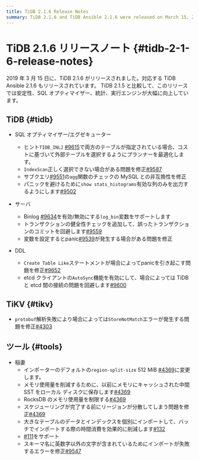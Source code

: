 ```yaml
---
title: TiDB 2.1.6 Release Notes
summary: TiDB 2.1.6 and TiDB Ansible 2.1.6 were released on March 15, 2019. The release includes improvements in stability, SQL optimizer, statistics, and execution engine. Fixes and enhancements were made in SQL optimizer/executor, server, DDL, TiKV, and Tools. Notable changes include support for log_bin variable, sanity check for transactions, and fixing import failure due to non-alphanumeric characters in schema names.
---
```


# TiDB 2.1.6 リリースノート {#tidb-2-1-6-release-notes}

2019 年 3 月 15 日に、TiDB 2.1.6 がリリースされました。対応する TiDB Ansible 2.1.6 もリリースされています。 TiDB 2.1.5 と比較して、このリリースでは安定性、SQL オプティマイザー、統計、実行エンジンが大幅に向上しています。

## TiDB {#tidb}

-   SQL オプティマイザー/エグゼキューター
    -   ヒント`TIDB_INLJ` [#9615](https://github.com/pingcap/tidb/pull/9615)で両方のテーブルが指定されている場合、コストに基づいて外部テーブルを選択するようにプランナーを最適化します。
    -   `IndexScan`正しく選択できない場合がある問題を修正[#9587](https://github.com/pingcap/tidb/pull/9587)
    -   サブクエリ[#9551](https://github.com/pingcap/tidb/pull/9551)の`agg`関数のチェックの MySQL との非互換性を修正
    -   パニックを避けるために`show stats_histograms`有効な列のみを出力するようにします[#9502](https://github.com/pingcap/tidb/pull/9502)

-   サーバ
    -   Binlog [#9634](https://github.com/pingcap/tidb/pull/9634)を有効/無効にする`log_bin`変数をサポートします
    -   トランザクションの健全性チェックを追加して、誤ったトランザクションのコミットを回避します[#9559](https://github.com/pingcap/tidb/pull/9559)
    -   変数を設定するとpanic[#9539](https://github.com/pingcap/tidb/pull/9539)が発生する場合がある問題を修正

-   DDL
    -   `Create Table Like`ステートメントが場合によってpanicを引き起こす問題を修正[#9652](https://github.com/pingcap/tidb/pull/9652)
    -   etcd クライアントの`AutoSync`機能を有効にして、場合によっては TiDB と etcd 間の接続の問題を回避します[#9600](https://github.com/pingcap/tidb/pull/9600)

## TiKV {#tikv}

-   `protobuf`解析失敗により場合によっては`StoreNotMatch`エラーが発生する問題を修正[#4303](https://github.com/tikv/tikv/pull/4303)

## ツール {#tools}

-   稲妻
    -   インポーターのデフォルトの`region-split-size` 512 MiB [#4369](https://github.com/tikv/tikv/pull/4369)に変更します。
    -   メモリ使用量を削減するために、以前にメモリにキャッシュされた中間 SST をローカル ディスクに保存します[#4369](https://github.com/tikv/tikv/pull/4369)
    -   RocksDB のメモリ使用量を制限する[#4369](https://github.com/tikv/tikv/pull/4369)
    -   スケジューリングが完了する前にリージョンが分散してしまう問題を修正[#4369](https://github.com/tikv/tikv/pull/4369)
    -   大きなテーブルのデータとインデックスを個別にインポートして、バッチでインポートする際の時間消費を効果的に削減します[#132](https://github.com/pingcap/tidb-lightning/pull/132)
    -   [#111](https://github.com/pingcap/tidb-lightning/pull/111)をサポート
    -   スキーマ名に英数字以外の文字が含まれているためにインポートが失敗するエラーを修正[#9547](https://github.com/pingcap/tidb/pull/9547)
